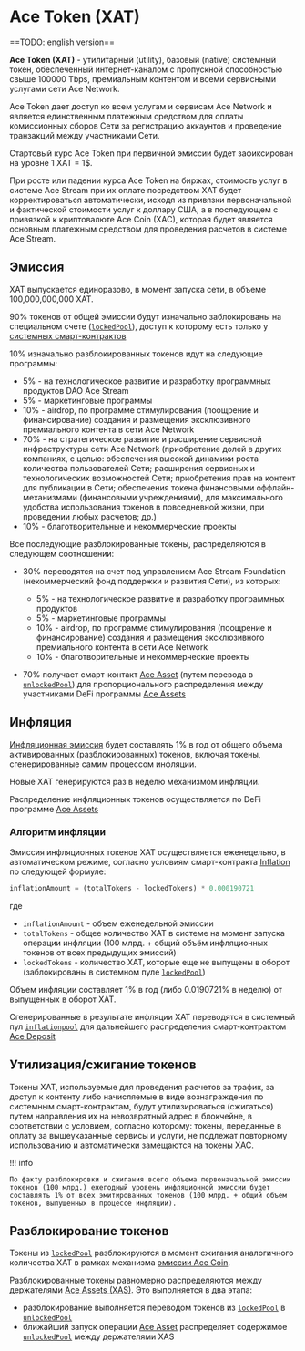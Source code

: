 # Ace Token (XAT)

==TODO: english version==

**Ace Token (XAT)** - утилитарный (utility), базовый (native) системный токен, обеспеченный интернет-каналом с пропускной способностью свыше 100000 Tbps, премиальным контентом и всеми сервисными услугами сети Ace Network.

Ace Token дает доступ ко всем услугам и сервисам Ace Network и является единственным платежным средством для оплаты комиссионных сборов Сети за регистрацию аккаунтов и проведение транзакций между участниками Сети.

Стартовый курс Ace Token при первичной эмиссии будет зафиксирован на уровне 1 XAT = 1$.

При росте или падении курса Ace Token на биржах, стоимость услуг в системе Ace Stream при их оплате посредством XAT будет корректироваться автоматически, исходя из привязки первоначальной и фактической стоимости услуг к доллару США, а в последующем с привязкой к криптовалюте Ace Coin (XAC), которая будет является основным платежным средством для проведения расчетов в системе Ace Stream.


## Эмиссия

XAT выпускается единоразово, в момент запуска сети, в объеме 100,000,000,000 XAT.

90% токенов от общей эмиссии будут изначально заблокированы на специальном счете ([`lockedPool`][1]), доступ к которому есть только у [системных смарт-контрактов][2]

10% изначально разблокированных токенов идут на следующие программы:

- 5% - на технологическое развитие и разработку программных продуктов DAO Ace Stream
- 5% - маркетинговые программы
- 10% - airdrop, по программе стимулирования (поощрение и финансирование) создания и размещения эксклюзивного премиального контента в сети Ace Network
- 70% - на стратегическое развитие и расширение сервисной инфраструктуры сети Ace Network (приобретение долей в других компаниях, с целью: обеспечения высокой динамики роста количества пользователей Сети; расширения сервисных и технологических возможностей Сети; приобретения прав на контент для публикации в Сети; обеспечения токена финансовыми оффлайн-механизмами (финансовыми учреждениями), для максимального удобства использования токенов в повседневной жизни, при проведении любых расчетов; др.)
- 10% - благотворительные и некоммерческие проекты


Все последующие разблокированные токены, распределяются в следующем соотношении:

- 30% переводятся на счет под управлением Ace Stream Foundation (некоммерческий фонд поддержки и развития Сети), из которых:

    - 5% - на технологическое развитие и разработку программных продуктов
    - 5% - маркетинговые программы
    - 10% - airdrop, по программе стимулирования (поощрение и финансирование) создания и размещения эксклюзивного премиального контента в сети Ace Network
    - 10% - благотворительные и некоммерческие проекты

- 70% получает смарт-контакт [Ace Asset][3] (путем перевода в [`unlockedPool`][4]) для пропорционального распределения между участниками DeFi программы [Ace Assets][5]


## Инфляция

[Инфляционная эмиссия][6] будет составлять 1% в год от общего объема активированных (разблокированных) токенов, включая токены, сгенерированные самим процессом инфляции.

Новые XAT генерируются раз в неделю механизмом инфляции.

Распределение инфляционных токенов осуществляется по DeFi программе [Ace Assets][5]


### Алгоритм инфляции

Эмиссия инфляционных токенов XAT осуществляется еженедельно, в автоматическом режиме, согласно условиям смарт-контракта [Inflation][9] по следующей формуле:

```python
inflationAmount = (totalTokens - lockedTokens) * 0.000190721
```

где

- `inflationAmount` - объем еженедельной эмиссии
- `totalTokens` - общее количество XAT в системе на момент запуска операции инфляции (100 млрд. + общий объём инфляционных токенов от всех предыдущих эмиссий)
- `lockedTokens` - количество XAT, которые еще не выпущены в оборот (заблокированы в системном пуле [`lockedPool`][1])

Объем инфляции составляет 1% в год (либо 0.0190721% в неделю) от выпущенных в оборот XAT.

Сгенерированные в результате инфляции XAT переводятся в системный пул [`inflationpool`][10]
для дальнейшего распределения смарт-контрактом [Ace Deposit][11]


## Утилизация/сжигание токенов

Токены XAT, используемые для проведения расчетов за трафик, за доступ к контенту либо начисляемые в виде вознаграждения по системным смарт-контрактам, будут утилизироваться (сжигаться) путем направления их на невозвратный адрес в блокчейне, в соответствии с условием, согласно которому: токены, переданные в оплату за вышеуказанные сервисы и услуги, не подлежат повторному использованию и автоматически замещаются на токены XAC.

!!! info

    По факту разблокировки и сжигания всего объема первоначальной эмиссии токенов (100 млрд.) ежегодный уровень инфляционной эмиссии будет составлять 1% от всех эмитированных токенов (100 млрд. + общий объем токенов, выпущенных в процессе инфляции).


## Разблокирование токенов

Токены из [`lockedPool`][1] разблокируются в момент сжигания аналогичного
количества XAT в рамках механизма [эмиссии Ace Coin][7].

Разблокированные токены равномерно распределяются между держателями [Ace Assets (XAS)][8].
Это выполняется в два этапа:

- разблокирование выполняется переводом токенов из [`lockedPool`][1] в [`unlockedPool`][4]
- ближайший запуск операции [Ace Asset][3] распределяет содержимое [`unlockedPool`][4] между держателями XAS


[1]: ../glossary/system-pools.md#lockedpool
[2]: ../glossary/system-smart-contracts.md
[3]: ../list-of-operations/ace-asset.md
[4]: ../glossary/system-pools.md#unlockedpool
[5]: ../services/ace-asset.md
[6]: ../system-tokens/inflation.md
[7]: xac-emission.md
[8]: ../system-tokens/ace-asset.md
[9]: ../list-of-operations/inflation.md
[10]: ../glossary/system-pools.md#inflationpool
[11]: ../list-of-operations/ace-deposit.md
